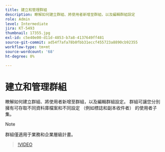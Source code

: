 ```yaml
---
title: 建立和管理群組
description: 瞭解如何建立群組、將使用者新增至群組，以及編輯群組設定
role: Admin
level: Intermediate
jira: KT-5493
thumbnail: 17355.jpg
exl-id: c5e40e00-d11d-4853-b7a8-4137649ff481
source-git-commit: ad54f7afa78b0fbb31eccf455723a8890cb92355
workflow-type: tm+mt
source-wordcount: '68'
ht-degree: 0%

---
```


# 建立和管理群組

瞭解如何建立群組、將使用者新增至群組，以及編輯群組設定。 群組可讓您分別擁有可存取不同資料庫檔案和不同設定 （例如標誌和副本收件者） 的使用者子集。

>[!NOTE]
>
>群組僅適用于業務和企業層級計畫。

>[!VIDEO](https://video.tv.adobe.com/v/344682?quality=12&learn=on&hidetitle=true)
